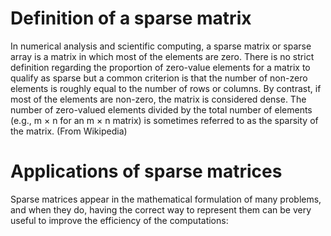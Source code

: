 # Definition of a sparse matrix
In numerical analysis and scientific computing, a sparse matrix or sparse array is a matrix in which most of the elements are zero. There is no strict definition regarding the proportion of zero-value elements for a matrix to qualify as sparse but a common criterion is that the number of non-zero elements is roughly equal to the number of rows or columns. By contrast, if most of the elements are non-zero, the matrix is considered dense. The number of zero-valued elements divided by the total number of elements (e.g., m × n for an m × n matrix) is sometimes referred to as the sparsity of the matrix. (From Wikipedia)

# Applications of sparse matrices
Sparse matrices appear in the mathematical formulation of many problems, and when they do, having the correct way to represent them can be very useful to improve the efficiency of the computations:

